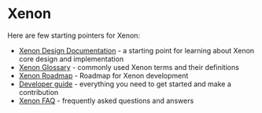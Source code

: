 # Xenon

Here are few starting pointers for Xenon:

* [Xenon Design Documentation](dcp-Design) - a starting point for learning about Xenon core design and implementation
* [Xenon Glossary](Glossary) - commonly used Xenon terms and their definitions
* [Xenon Roadmap](roadmap) - Roadmap for Xenon development
* [Developer guide](dcp-DeveloperGuide) - everything you need to get started and make a contribution
* [Xenon FAQ](dcp-FAQ) - frequently asked questions and answers
